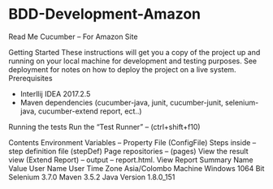 # BDD-Development-Amazon
Read Me
Cucumber – For Amazon Site

Getting Started
These instructions will get you a copy of the project up and running on your local machine for development and testing purposes. See deployment for notes on how to deploy the project on a live system.
Prerequisites
-	Interllij IDEA 2017.2.5
-	Maven dependencies (cucumber-java, junit, cucumber-junit, selenium-java, cucumber-extend report, ect..)

Running the tests
Run the “Test Runner” – (ctrl+shift+f10)

Contents
Environment Variables – Property File (ConfigFile)
Steps inside – step definition file (stepDef)
Page repositories – (pages)
View the result view (Extend Report) – output – report.html.
View Report Summary
Name	Value
User Name	User
Time Zone	Asia/Colombo
Machine	Windows 1064 Bit
Selenium	3.7.0
Maven	3.5.2
Java Version	1.8.0_151
